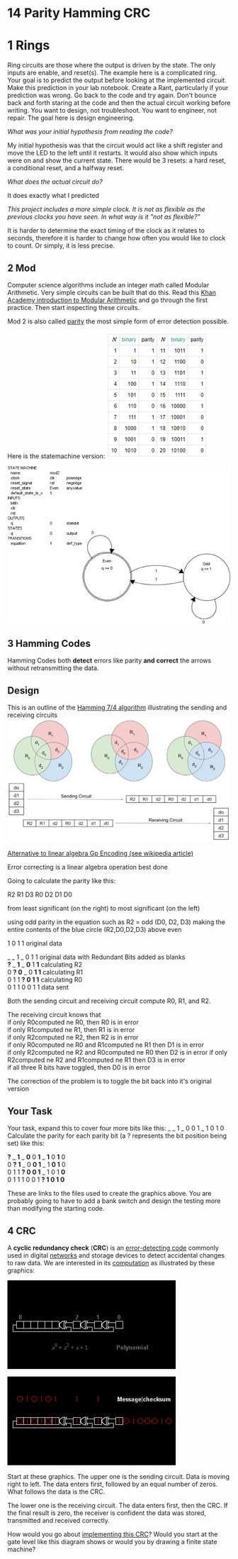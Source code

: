 # 14 Parity Hamming CRC

# 1 Rings

Ring circuits are those where the output is driven by the state. The only inputs are enable, and reset(s). The example here is a complicated ring. Your goal is to predict the output before looking at the implemented circuit. Make this prediction in your lab notebook. Create a Rant, particularly if your prediction was wrong. Go back to the code and try again. Don't bounce back and forth staring at the code and then the actual circuit working before writing. You want to design, not troubleshoot. You want to engineer, not repair. The goal here is design engineering. 

*What was your initial hypothesis from reading the code?*

My initial hypothesis was that the circuit would act like a shift register and move the LED to the left until it restarts. It would also show which inputs were on and show the current state. There would be 3 resets: a hard reset, a conditional reset, and a halfway reset.

*What does the actual circuit do?* 

It does exactly what I predicted

*This project includes a more simple clock. It is not as flexible as the previous clocks you have seen. In what way is it "not as flexible?"*

It is harder to determine the exact timing of the clock as it relates to seconds, therefore it is harder to change how often you would like to clock to count. Or simply, it is less precise.

## 2 Mod 
Computer science algorithms include an integer math called Modular Arithmetic. Very simple circuits can be built that do this.  Read this [Khan Academy introduction to Modular Arithmetic](https://www.khanacademy.org/computing/computer-science/cryptography/modarithmetic/a/what-is-modular-arithmetic) and go through the first practice.  Then start inspecting these circuits. 

Mod 2 is also called [parity](https://en.wikipedia.org/wiki/Parity_bit) the most simple form of error detection possible. 

Here is the statemachine version:![1553876787138](assets/1553876787138.png)

![1553880787836](assets/1553880787836.png)



## 3 Hamming Codes

Hamming Codes both **detect** errors like parity **and correct** the arrows without retransmitting the data. 

## Design

This is an outline of the [Hamming  7/4 algorithm](https://en.wikipedia.org/wiki/Hamming(7,4)) illustrating the sending and receiving circuits
![1554654058987](assets/1554654058987.png)

[Alternative to linear algebra Gp Encoding  (see wikipedia article)](https://en.wikipedia.org/wiki/Hamming(7,4)#Channel_coding)

Error correcting is a linear algebra operation best done 

Going to calculate the parity like this:

R2 R1 D3 R0 D2 D1 D0  

from least significant (on the right) to most significant (on the left)

using odd parity in the equation such as R2 = odd (D0, D2, D3)
making the entire contents of the blue circle (R2,D0,D2,D3) above even

1 0 1 1   original data

_ _ 1 _ 0 1 1  original data with Redundant Bits added as blanks  
**?** _ **1** _ **0** 1 **1** calculating R2   
0 **? 0** _ 0 **1 1** calculating R1   
0 1 1 **? 0 1 1**  calculating R0  
0 1 1 0 0 1 1 data sent  

Both the sending circuit and receiving circuit compute R0, R1, and R2. 

The receiving circuit knows that   
	if only R0computed ne R0, then R0 is in error  
	if only R1computed ne R1, then R1 is in error  
	if only R2computed ne R2, then R2 is in error  
	if only R0computed ne R0 and R1computed ne R1 then D1 is in error  
	if only R2computed ne R2 and R0computed ne R0 then D2 is in error 
	if only R2computed ne R2 and R1computed ne R1 then D3 is in error   
	if all three R bits have toggled, then D0 is in error  

The correction of the problem is to toggle the bit back into it's original version

## Your Task

Your task, expand this to cover four more bits like this: _ _ 1 _ 0 0 1 _ 1 0 1 0
Calculate the parity for each parity bit (a ? represents the bit position being set) like this:

**?** _ **1** _ **0** 0 **1** _ **1** 0 **1** 0  
0 **? 1** _ 0 **0 1** _ 1 **0 1** 0  
0 1 1 **? 0 0 1** _ 1 0 1 **0**  
0 1 1 1 0 0 1 **? 1 0 1 0**  

These are links to the files used to create the graphics above. You are probably going to have to add a bank switch and design the testing more than modifying the starting code. 

## 4 CRC

A **cyclic redundancy check** (**CRC**) is an [error-detecting code](https://en.wikipedia.org/wiki/Error_detection_and_correction) commonly used in digital [networks](https://en.wikipedia.org/wiki/Telecommunications_network) and storage devices to detect accidental changes to raw data. We are interested in its [computation](https://en.wikipedia.org/wiki/Computation_of_cyclic_redundancy_checks) as illustrated by these graphics:

![CRC8-gen](assets/CRC8-gen.gif)

![CRC8-rx](assets/CRC8-rx.gif)

Start at these graphics. The upper one is the sending circuit. Data is moving right to left. The data enters first, followed by an equal number of zeros. What follows the data is the CRC.

The lower one is the receiving circuit. The data enters first, then the CRC. If the final result is zero, the receiver is confident the data was stored, transmitted and received correctly.

How would you go about [implementing this CRC](https://www.easics.com/webtools/crctool)? Would you start at the gate level like this diagram shows or would you by drawing a finite state machine? 